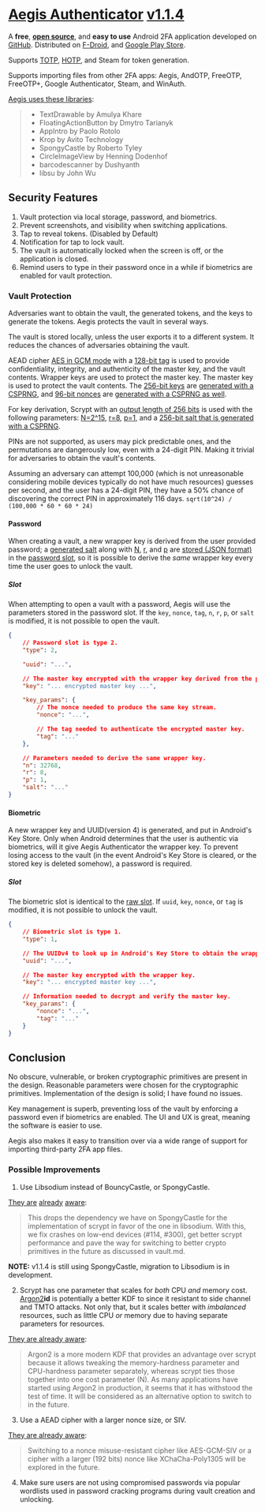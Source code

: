 # [Aegis Authenticator](https://getaegis.app/) [v1.1.4](https://github.com/beemdevelopment/Aegis/releases/tag/v1.1.4)

A **free**, [**open source**](https://github.com/beemdevelopment/Aegis/blob/v1.1.4/LICENSE), and **easy to use** Android 2FA application developed on [GitHub](https://github.com/beemdevelopment/Aegis/tree/v1.1.4). Distributed on [F-Droid](https://f-droid.org/packages/com.beemdevelopment.aegis/), and [Google Play Store](https://play.google.com/store/apps/details?id=com.beemdevelopment.aegis).

Supports [TOTP](https://tools.ietf.org/html/rfc6238), [HOTP](https://tools.ietf.org/html/rfc4226), and Steam for token generation.

Supports importing files from other 2FA apps: Aegis, AndOTP, FreeOTP, FreeOTP+, Google Authenticator, Steam, and WinAuth.

[Aegis uses these libraries](https://github.com/alexbakker/Aegis/commit/e8e32ef7361ccd58fbba35dbdd290dadc8dc6147):
> * TextDrawable by Amulya Khare
> * FloatingActionButton by Dmytro Tarianyk
> * AppIntro by Paolo Rotolo
> * Krop by Avito Technology
> * SpongyCastle by Roberto Tyley
> * CircleImageView by Henning Dodenhof
> * barcodescanner by Dushyanth
> * libsu by John Wu

## Security Features

1. Vault protection via local storage, password, and biometrics.
2. Prevent screenshots, and visibility when switching applications.
3. Tap to reveal tokens. (Disabled by Default)
4. Notification for tap to lock vault.
5. The vault is automatically locked when the screen is off, or the application is closed.
6. Remind users to type in their password once in a while if biometrics are enabled for vault protection.

### Vault Protection

Adversaries want to obtain the vault, the generated tokens, and the keys to generate the tokens. Aegis protects the vault in several ways.

The vault is stored locally, unless the user exports it to a different system. It reduces the chances of adversaries obtaining the vault.

AEAD cipher [AES in GCM mode](https://github.com/beemdevelopment/Aegis/blob/v1.1.4/app/src/main/java/com/beemdevelopment/aegis/crypto/CryptoUtils.java#L30) with a [128-bit tag](https://github.com/beemdevelopment/Aegis/blob/v1.1.4/app/src/main/java/com/beemdevelopment/aegis/crypto/CryptoUtils.java#L32) is used to provide confidentiality, integrity, and authenticity of the master key, and the vault contents. Wrapper keys are used to protect the master key. The master key is used to protect the vault contents. The [256-bit keys](https://github.com/beemdevelopment/Aegis/blob/v1.1.4/app/src/main/java/com/beemdevelopment/aegis/crypto/CryptoUtils.java#L31) are [generated with a CSPRNG](https://github.com/beemdevelopment/Aegis/blob/v1.1.4/app/src/main/java/com/beemdevelopment/aegis/crypto/CryptoUtils.java#L112), and [96-bit nonces](https://github.com/beemdevelopment/Aegis/blob/v1.1.4/app/src/main/java/com/beemdevelopment/aegis/crypto/CryptoUtils.java#L33) are [generated with a CSPRNG as well](https://github.com/beemdevelopment/Aegis/blob/v1.1.4/app/src/main/java/com/beemdevelopment/aegis/crypto/CryptoUtils.java#L67).

For key derivation, Scrypt with an [output length of 256 bits](https://github.com/beemdevelopment/Aegis/blob/v1.1.4/app/src/main/java/com/beemdevelopment/aegis/crypto/CryptoUtils.java#L31) is used with the following parameters: [N=2^15](https://github.com/beemdevelopment/Aegis/blob/v1.1.4/app/src/main/java/com/beemdevelopment/aegis/crypto/CryptoUtils.java#L35), [r=8](https://github.com/beemdevelopment/Aegis/blob/v1.1.4/app/src/main/java/com/beemdevelopment/aegis/crypto/CryptoUtils.java#L36), [p=1](https://github.com/beemdevelopment/Aegis/blob/v1.1.4/app/src/main/java/com/beemdevelopment/aegis/crypto/CryptoUtils.java#L37), and a [256-bit salt that is generated with a CSPRNG](https://github.com/beemdevelopment/Aegis/blob/v1.1.4/app/src/main/java/com/beemdevelopment/aegis/crypto/CryptoUtils.java#L122).

PINs are not supported, as users may pick predictable ones, and the permutations are dangerously low, even with a 24-digit PIN. Making it trivial for adversaries to obtain the vault's contents.

Assuming an adversary can attempt 100,000 (which is not unreasonable considering mobile devices typically do not have much resources) guesses per second, and the user has a 24-digit PIN, they have a 50% chance of discovering the correct PIN in approximately 116 days. `sqrt(10^24) / (100,000 * 60 * 60 * 24)`


#### Password

When creating a vault, a new wrapper key is derived from the user provided password; a [generated salt](https://github.com/beemdevelopment/Aegis/blob/v1.1.4/app/src/main/java/com/beemdevelopment/aegis/vault/slots/PasswordSlot.java#L38) along with [N](https://github.com/beemdevelopment/Aegis/blob/v1.1.4/app/src/main/java/com/beemdevelopment/aegis/vault/slots/PasswordSlot.java#L35), [r](https://github.com/beemdevelopment/Aegis/blob/v1.1.4/app/src/main/java/com/beemdevelopment/aegis/vault/slots/PasswordSlot.java#L36), and [p](https://github.com/beemdevelopment/Aegis/blob/v1.1.4/app/src/main/java/com/beemdevelopment/aegis/vault/slots/PasswordSlot.java#L37) are [stored (JSON format)](https://github.com/beemdevelopment/Aegis/blob/v1.1.4/app/src/main/java/com/beemdevelopment/aegis/vault/slots/PasswordSlot.java#L32) in the [password slot](https://github.com/beemdevelopment/Aegis/blob/v1.1.4/app/src/main/java/com/beemdevelopment/aegis/vault/slots/PasswordSlot.java), so it is possible to derive the _same_ wrapper key every time the user goes to unlock the vault.

##### Slot

When attempting to open a vault with a password, Aegis will use the parameters stored in the password slot. If the `key`, `nonce`, `tag`, `n`, `r`, `p`, or `salt` is modified, it is not possible to open the vault.

```json
{
	// Password slot is type 2.
	"type": 2,

	"uuid": "...",

	// The master key encrypted with the wrapper key derived from the password.
	"key": "... encrypted master key ...",

	"key_params": {
		// The nonce needed to produce the same key stream.
		"nonce": "...",

		// The tag needed to authenticate the encrypted master key.
		"tag": "..."
	},

	// Parameters needed to derive the same wrapper key.
	"n": 32768,
    "r": 8,
    "p": 1,
	"salt": "..."
}
```

#### Biometric

A new wrapper key and UUID(version 4) is generated, and put in Android's Key Store. Only when Android determines that the user is authentic via biometrics, will it give Aegis Authenticator the wrapper key. To prevent losing access to the vault (in the event Android's Key Store is cleared, or the stored key is deleted somehow), a password is required.

##### Slot

The biometric slot is identical to the [raw slot](https://github.com/beemdevelopment/Aegis/blob/v1.1.4/app/src/main/java/com/beemdevelopment/aegis/vault/slots/RawSlot.java). If `uuid`, `key`, `nonce`, or `tag` is modified, it is not possible to unlock the vault.

```json
{
	// Biometric slot is type 1.
	"type": 1,

	// The UUIDv4 to look up in Android's Key Store to obtain the wrapper key.
	"uuid": "...",

	// The master key encrypted with the wrapper key.
	"key": "... encrypted master key ...",

	// Information needed to decrypt and verify the master key.
	"key_params": {
		"nonce": "...",
		"tag": "..."
	}
}
```

## Conclusion

No obscure, vulnerable, or broken cryptographic primitives are present in the design. Reasonable parameters were chosen for the cryptographic primitives. Implementation of the design is solid; I have found no issues.

Key management is superb, preventing loss of the vault by enforcing a password even if biometrics are enabled. The UI and UX is great, meaning the software is easier to use.

Aegis also makes it easy to transition over via a wide range of support for importing third-party 2FA app files.

### Possible Improvements

1. Use Libsodium instead of BouncyCastle, or SpongyCastle.

[They are](https://github.com/beemdevelopment/Aegis/issues/360) [already](https://github.com/beemdevelopment/Aegis/pull/302) [aware](https://github.com/alexbakker/Aegis/commit/e8e32ef7361ccd58fbba35dbdd290dadc8dc6147):

> This drops the dependency we have on SpongyCastle for the implementation of scrypt in favor of the one in libsodium. With this, we fix crashes on low-end devices (#114, #300), get better scrypt performance and pave the way for switching to better crypto primitives in the future as discussed in
vault.md.

__NOTE:__ v1.1.4 is still using SpongyCastle, migration to Libsodium is in development.

2. Scrypt has one parameter that scales for _both_ CPU _and_ memory cost. [Argon2](https://en.wikipedia.org/wiki/Argon2)__id__ is potentially a better KDF to since it resistant to side channel and TMTO attacks. Not only that, but it scales better with _imbalanced_ resources, such as little CPU _or_ memory due to having separate parameters for resources.

[They are already aware](https://github.com/beemdevelopment/Aegis/blob/v1.1.4/docs/vault.md#kdf):

> Argon2 is a more modern KDF that provides an advantage over scrypt because it allows tweaking the memory-hardness parameter and CPU-hardness parameter separately, whereas scrypt ties those together into one cost parameter (N). As many applications have started using Argon2 in production, it seems that it has withstood the test of time. It will be considered as an alternative option to switch to in the future.

3. Use a AEAD cipher with a larger nonce size, or SIV.

[They are already aware](https://github.com/beemdevelopment/Aegis/blob/v1.1.4/docs/vault.md#aead):

> Switching to a nonce misuse-resistant cipher like AES-GCM-SIV or a cipher with a larger (192 bits) nonce like XChaCha-Poly1305 will be explored in the future.

4. Make sure users are not using compromised passwords via popular wordlists used in password cracking programs during vault creation and unlocking.

